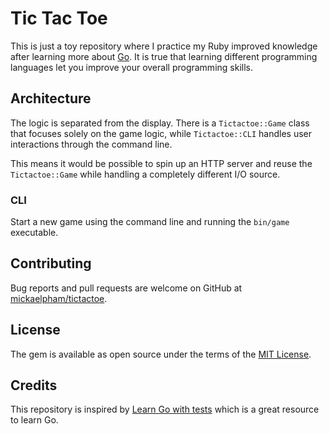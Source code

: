 # Tic Tac Toe

This is just a toy repository where I practice my Ruby improved knowledge after
learning more about [Go](https://golang.org/). It is true that learning
different programming languages let you improve your overall programming skills.

## Architecture

The logic is separated from the display. There is a `Tictactoe::Game` class that
focuses solely on the game logic, while `Tictactoe::CLI` handles user
interactions through the command line.

This means it would be possible to spin up an HTTP server and reuse the
`Tictactoe::Game` while handling a completely different I/O source.

### CLI

Start a new game using the command line and running the `bin/game` executable.

## Contributing

Bug reports and pull requests are welcome on GitHub at
[mickaelpham/tictactoe](https://github.com/mickaelpham/tictactoe).

## License

The gem is available as open source under the terms of the
[MIT License](https://opensource.org/licenses/MIT).

## Credits

This repository is inspired by
[Learn Go with tests](https://quii.gitbook.io/learn-go-with-tests/build-an-application/command-line)
which is a great resource to learn Go.
